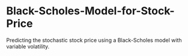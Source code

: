 # Black-Scholes-Model-for-Stock-Price
Predicting the stochastic stock price using a Black-Scholes model with variable volatility.
